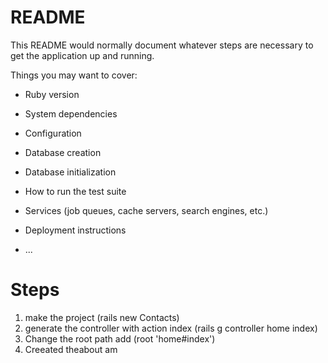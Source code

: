 # README

This README would normally document whatever steps are necessary to get the
application up and running.

Things you may want to cover:

* Ruby version

* System dependencies

* Configuration

* Database creation

* Database initialization

* How to run the test suite

* Services (job queues, cache servers, search engines, etc.)

* Deployment instructions

* ...

# Steps

1. make the project (rails new Contacts)
2. generate the controller with action index (rails g controller home index)
3. Change the root path add (root 'home#index')
4. Creeated theabout am
